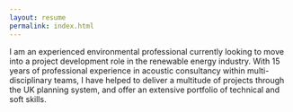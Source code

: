 ```yaml
---
layout: resume
permalink: index.html
---
```


I am an experienced environmental professional currently looking to move into a project development role in the renewable energy industry. With 15 years of professional experience in acoustic consultancy within multi-disciplinary teams, I have helped to deliver a multitude of projects through the UK planning system, and offer an extensive portfolio of technical and soft skills.
